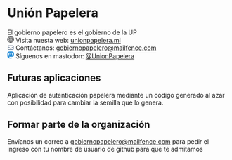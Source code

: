 # Unión Papelera
El gobierno papelero es el gobierno de la UP<br>
<img src="https://github.com/Union-Papelera/.github/blob/main/profile/web.png" style="width: 15px"> Visita nuesta web: <a href="https://www.unionpapelera.ml">unionpapelera.ml</a><br>
<img src="https://github.com/Union-Papelera/.github/blob/main/profile/email.png" style="width: 15px;"> Contáctanos: <a href="malito:gobiernopapelero@mailfence.com">gobiernopapelero@mailfence.com</a><br>
<img src="https://github.com/Union-Papelera/.github/blob/main/profile/mastodon.png" style="width: 15px;"> Síguenos en mastodon: <a rel="me" href="https://mastodon.social/@UnionPapelera">@UnionPapelera</a>
        
        
          
## Futuras aplicaciones     
Aplicación de autenticación papelera mediante un código generado al azar con posibilidad para cambiar la semilla que lo genera.

## Formar parte de la organización
Envíanos un correo a gobiernopapelero@mailfence.com para pedir el ingreso con tu nombre de usuario de github para que te admitamos

